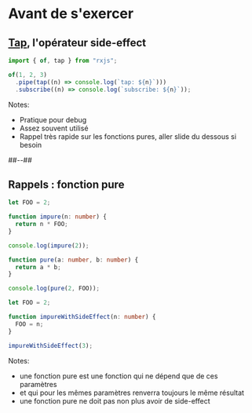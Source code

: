 <!-- .slide: class="with-code" -->

# Avant de s'exercer

## [Tap](https://rxjs.dev/api/index/function/tap), l'opérateur side-effect

```typescript [4]
import { of, tap } from "rxjs";

of(1, 2, 3)
  .pipe(tap((n) => console.log(`tap: ${n}`)))
  .subscribe((n) => console.log(`subscribe: ${n}`));
```

<!-- .element: class="big-code block" -->

Notes:

- Pratique pour debug
- Assez souvent utilisé
- Rappel très rapide sur les fonctions pures, aller slide du dessous si besoin

##--##

## Rappels : fonction pure

```typescript
let FOO = 2;

function impure(n: number) {
  return n * FOO;
}

console.log(impure(2));

function pure(a: number, b: number) {
  return a * b;
}

console.log(pure(2, FOO));
```

```typescript
let FOO = 2;

function impureWithSideEffect(n: number) {
  FOO = n;
}

impureWithSideEffect(3);
```

Notes:

- une fonction pure est une fonction qui ne dépend que de ces paramètres
- et qui pour les mêmes paramètres renverra toujours le même résultat
- une fonction pure ne doit pas non plus avoir de side-effect
